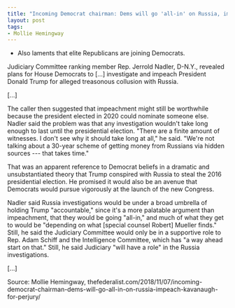 ```yaml
---
title: "Incoming Democrat chairman: Dems will go 'all-in' on Russia, impeach Kavanaugh for 'perjury'"
layout: post
tags:
- Mollie Hemingway
---
```


- Also laments that elite Republicans are joining Democrats.

Judiciary Committee ranking member Rep. Jerrold Nadler, D-N.Y., revealed plans for House Democrats to [...] investigate and impeach President Donald Trump for alleged treasonous collusion with Russia.

[...]

The caller then suggested that impeachment might still be worthwhile because the president elected in 2020 could nominate someone else. Nadler said the problem was that any investigation wouldn't take long enough to last until the presidential election. "There are a finite amount of witnesses. I don't see why it should take long at all," he said. "We're not talking about a 30-year scheme of getting money from Russians via hidden sources --- that takes time."

That was an apparent reference to Democrat beliefs in a dramatic and unsubstantiated theory that Trump conspired with Russia to steal the 2016 presidential election. He promised it would also be an avenue that Democrats would pursue vigorously at the launch of the new Congress.

Nadler said Russia investigations would be under a broad umbrella of holding Trump "accountable," since it's a more palatable argument than impeachment, that they would be going "all-in," and much of what they get to would be "depending on what [special counsel Robert] Mueller finds." Still, he said the Judiciary Committee would only be in a supportive role to Rep. Adam Schiff and the Intelligence Committee, which has "a way ahead start on that." Still, he said Judiciary "will have a role" in the Russia investigations.

[...]

Source: Mollie Hemingway, thefederalist.com/2018/11/07/incoming-democrat-chairman-dems-will-go-all-in-on-russia-impeach-kavanaugh-for-perjury/
